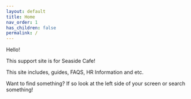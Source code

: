 ```yaml
---
layout: default
title: Home
nav_order: 1
has_children: false
permalink: /
---
```

Hello!

This support site is for Seaside Cafe!

This site includes, guides, FAQS, HR Information and etc.

Want to find something? If so look at the left side of your screen or search something!
